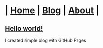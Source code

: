 # | [Home](https://mrwooltrest.github.io/) | [Blog](https://mrwooltrest.github.io/blog) | [About](https://mrwooltrest.github.io/about) |

## [Hello world!](blog/hello-world)
I created simple blog with GitHub Pages
